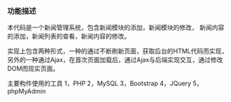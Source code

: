 ### 功能描述

本代码是一个新闻管理系统，包含新闻模块的添加，新闻模块的修改，
新闻内容的添加，新闻列表的查看，新闻内容的修改。

实现上包含两种形式，一种的通过不断刷新页面，获取后台的HTML代码而实现，
另外的一种通过Ajax，在首次页面加载后，通过Ajax与后端实现交互，通过修改DOM而现实页面。

主要构件使用的工具
1，PHP
2，MySQL
3，Bootstrap
4，JQuery
5，phpMyAdmin
